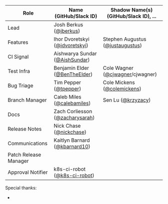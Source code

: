 | **Role** | **Name** (**GitHub/Slack ID**)  | **Shadow Name(s) (GitHub/Slack ID), ...** |
| ------ | ------ | ------ |
| Lead | Josh Berkus ([@jberkus](https://github.com/jberkus))  |  |
| Features | Ihor Dvoretskyi ([@idvoretskyi](https://github.com/idvoretskyi)) | Stephen Augustus ([@justaugustus](https://github.com/justaugustus)) |
| CI Signal | Aishwarya Sundar ([@AishSundar](https://github.com/AishSundar)) | |
| Test Infra | Benjamin Elder ([@BenTheElder](https://github.com/BenTheElder)) | Cole Wagner ([@cjwagner](https://github.com/cjwagner)/cjwagner) |
| Bug Triage | Tim Pepper ([@tpepper](https://github.com/tpepper)) | Cole Mickens ([@colemickens](https://github.com/colemickens)) |
| Branch Manager | Caleb Miles ([@calebamiles](https://github.com/calebamiles)) | Sen Lu ([@krzyzacy](https://github.com/krzyzacy)) |
| Docs | Zach Corliesson ([@zacharysarah](https://github.com/zacharysarah)) | |
| Release Notes | Nick Chase ([@nickchase](https://github.com/nickchase)) | |
| Communications | Kaitlyn Barnard ([@kbarnard10](https://github.com/kbarnard10)) | |
| Patch Release Manager | | |
| Approval Notifier | k8s-ci-robot ([@k8s-ci-robot](https://github.com/k8s-ci-robot)) | | |

Special thanks:

-
